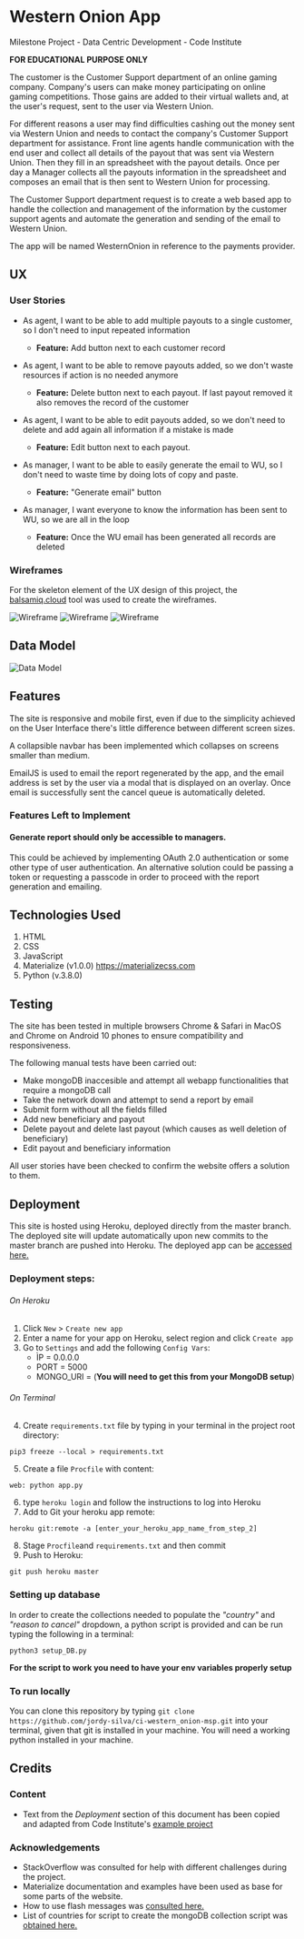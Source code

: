 # Western Onion App

Milestone Project - Data Centric Development - Code Institute

**FOR EDUCATIONAL PURPOSE ONLY**

The customer is the Customer Support department of an online gaming company. Company's users can make money participating on online gaming competitions. Those gains are added to their virtual wallets and, at the user's request, sent to the user via Western Union.

For different reasons a user may find difficulties cashing out the money sent via Western Union and needs to contact the company's Customer Support department for assistance. Front line agents handle communication with the end user and collect all details of the payout that was sent via Western Union. Then they fill in an spreadsheet with the payout details. Once per day a Manager collects all the payouts information in the spreadsheet and composes an email that is then sent to Western Union for processing.

The Customer Support department request is to create a web based app to handle the collection and management of the information by the customer support agents and automate the generation and sending of the email to Western Union.

The app will be named WesternOnion in reference to the payments provider.
 
## UX
### User Stories

- As agent, I want to be able to add multiple payouts to a single customer, so I don't need to input repeated information
    - **Feature:** Add button next to each customer record

- As agent, I want to be able to remove payouts added, so we don't waste resources if action is no needed anymore
    - **Feature:** Delete button next to each payout. If last payout removed it also removes the record of the customer

- As agent, I want to be able to edit payouts added, so we don't need to delete and add again all information if a mistake is made
    - **Feature:** Edit button next to each payout.

- As manager, I want to be able to easily generate the email to WU, so I don't need to waste time by doing lots of copy and paste.
    - **Feature:** "Generate email" button

- As manager, I want everyone to know the information has been sent to WU, so we are all in the loop
    - **Feature:** Once the WU email has been generated all records are deleted

### Wireframes

For the skeleton element of the UX design of this project, the [balsamiq.cloud](https://balsamiq.cloud) tool was used to create the wireframes.

![Wireframe](static/assets/images/Desktop_Home.png) ![Wireframe](static/assets/images/Desktop_New_Request.png) ![Wireframe](static/assets/images/mobile.png)

## Data Model
![Data Model](static/assets/images/ER_Diagram.png)

## Features

The site is responsive and mobile first, even if due to the simplicity achieved on the User Interface there's little difference between different screen sizes.

A collapsible navbar has been implemented which collapses on screens smaller than medium.

EmailJS is used to email the report regenerated by the app, and the email address is set by the user via a modal that is displayed on an overlay. Once email is successfully sent the cancel queue is automatically deleted.

### Features Left to Implement

#### Generate report should only be accessible to managers.
This could be achieved by implementing OAuth 2.0 authentication or some other type of user authentication. An alternative solution could be passing a token or requesting a passcode in order to proceed with the report generation and emailing.

## Technologies Used

1. HTML
2. CSS
3. JavaScript
3. Materialize (v1.0.0) https://materializecss.com
4. Python (v.3.8.0)

## Testing

The site has been tested in multiple browsers Chrome & Safari in MacOS and Chrome on Android 10 phones to ensure compatibility and responsiveness.

The following manual tests have been carried out:
- Make mongoDB inaccesible and attempt all webapp functionalities that require a mongoDB call
- Take the network down and attempt to send a report by email
- Submit form without all the fields filled
- Add new beneficiary and payout
- Delete payout and delete last payout (which causes as well deletion of beneficiary)
- Edit payout and beneficiary information

All user stories have been checked to confirm the website offers a solution to them.

## Deployment

This site is hosted using Heroku, deployed directly from the master branch. The deployed site will update automatically upon new commits to the master branch are pushed into Heroku. The deployed app can be [accessed here.](http://westernonion.herokuapp.com/show_all)

### Deployment steps:
###### On Heroku
1. Click `New` > `Create new app`
2. Enter a name for your app on Heroku, select region and click `Create app`
3. Go to `Settings` and add the following `Config Vars`:
    - ÌP = 0.0.0.0
    - PORT = 5000
    - MONGO_URI = (**You will need to get this from your MongoDB setup**)
###### On Terminal
4. Create `requirements.txt` file by typing in your terminal in the project root directory:
```
pip3 freeze --local > requirements.txt
```
5. Create a file `Procfile` with content:
```
web: python app.py
```
6. type `heroku login` and follow the instructions to log into Heroku
7. Add to Git your heroku app remote:
```
heroku git:remote -a [enter_your_heroku_app_name_from_step_2]
```
8. Stage `Procfile`and `requirements.txt` and then commit
9. Push to Heroku:
```
git push heroku master
```

### Setting up database
In order to create the collections needed to populate the *"country"* and *"reason to cancel"* dropdown, a python script is provided and can be run typing the following in a terminal:
```
python3 setup_DB.py
```
**For the script to work you need to have your env variables properly setup**

### To run locally
You can clone this repository by typing `git clone https://github.com/jordy-silva/ci-western_onion-msp.git` into your terminal, given that git is installed in your machine. You will need a working python installed in your machine.


## Credits

### Content
- Text from the *Deployment* section of this document has been copied and adapted from Code Institute's [example project](https://github.com/Code-Institute-Solutions/StudentExampleProjectGradeFive/blob/master/README.md)

### Acknowledgements
- StackOverflow was consulted for help with different challenges during the project.
- Materialize documentation and examples have been used as base for some parts of the website.
- How to use flash messages was [consulted here.](https://flask.palletsprojects.com/en/1.1.x/patterns/flashing/)
- List of countries for script to create the mongoDB collection script was [obtained here.](https://stackoverflow.com/questions/13678901/word-cities-towns-countries-database-for-mongodb-or-in-json)
